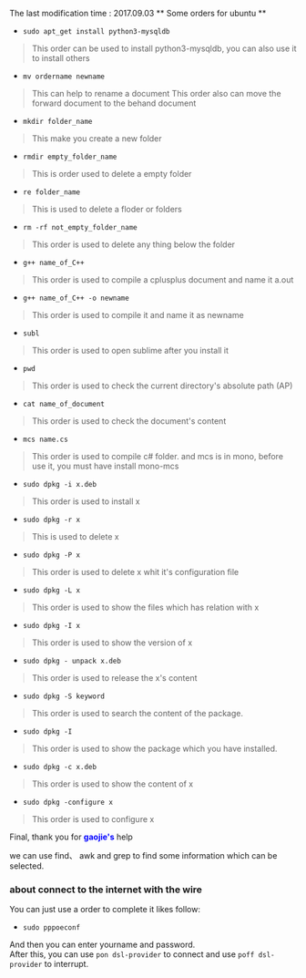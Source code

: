 The last modification time : 2017.09.03
** Some orders for ubuntu **

+ `sudo apt_get install python3-mysqldb`
> This order can be used to install python3-mysqldb, you can also use it to install others


+ `mv ordername newname`
> This can help to rename a document
> This order also can move the forward document to the behand document

+ `mkdir folder_name`
> This make you create a new folder

+ `rmdir empty_folder_name`
> This is order used to delete a empty folder


+ `re folder_name`
> This is used to delete a floder or folders


+ `rm -rf not_empty_folder_name`
> This order is used to delete any thing below the folder


+ `g++ name_of_C++`
> This order is used to compile a cplusplus document and name it a.out



+ `g++ name_of_C++ -o newname`
> This order is used to compile it and name it as newname


+ `subl`
> This order is used to open sublime after you install it


+ `pwd`
> This order is used to check the current directory's absolute path (AP)


+ `cat name_of_document`
> This order is used to check the document's content


+ `mcs name.cs`
> This order is used to compile c# folder.
> and mcs is in mono, before use it, you must have install mono-mcs

* `sudo dpkg -i x.deb`
> This order is used to install x

* `sudo dpkg -r x`
> This is used to delete x

* `sudo dpkg -P x`
> This order is used to delete x whit it's configuration file

* `sudo dpkg -L x`
> This order is used to show the files which has relation with x

* `sudo dpkg -I x`
> This order is used to show the version of x

* `sudo dpkg - unpack x.deb`
> This order is used to release the x's content

* `sudo dpkg -S keyword`
> This order is used to search the content of the package.

* `sudo dpkg -I`
> This order is used to show the package which you have installed.

* `sudo dpkg -c x.deb`
> This order is used to show the content of x

* `sudo dpkg -configure x`
> This order is used to configure x

Final, thank you for <font color = blue>__gaojie's__</font> help

we can use find、 awk and grep to find some information which can be selected.

### about connect to the internet with the wire
You can just use a order to complete it likes follow:  
* ` sudo pppoeconf `

And then you can enter yourname and password.  
After this, you can use `pon dsl-provider` to connect and use `poff dsl-provider` to interrupt.